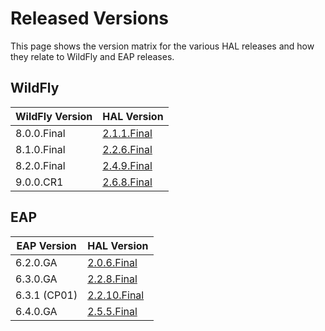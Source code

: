 # Released Versions

This page shows the version matrix for the various HAL releases and how they relate to WildFly and EAP releases.

## WildFly

WildFly Version | HAL Version
--- | ---
8.0.0.Final | [2.1.1.Final](2.1.1.Final.md)
8.1.0.Final | [2.2.6.Final](2.2.6.Final.md)
8.2.0.Final | [2.4.9.Final](2.4.9.Final.md)
9.0.0.CR1 | [2.6.8.Final](2.6.8.Final.md)

## EAP

EAP Version | HAL Version
--- | ---
6.2.0.GA | [2.0.6.Final](2.0.6.Final.md)
6.3.0.GA | [2.2.8.Final](2.2.8.Final.md)
6.3.1 (CP01) | [2.2.10.Final](2.2.10.Final.md)
6.4.0.GA | [2.5.5.Final](2.5.5.Final.md)
